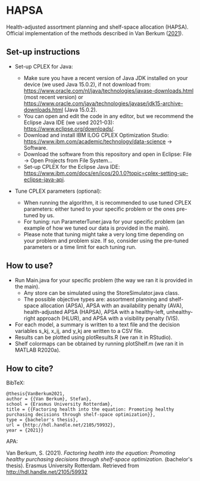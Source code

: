# HAPSA
Health-adjusted assortment planning and shelf-space allocation (HAPSA). Official implementation of the methods described in Van Berkum ([2021](http://hdl.handle.net/2105/59932)).

## Set-up instructions
- Set-up CPLEX for Java:
  - Make sure you have a recent version of Java JDK installed on your device (we used Java 15.0.2), if not download from: https://www.oracle.com/nl/java/technologies/javase-downloads.html (most recent version) or https://www.oracle.com/java/technologies/javase/jdk15-archive-downloads.html (Java 15.0.2).
  - You can open and edit the code in any editor, but we recommend the Eclipse Java IDE (we used 2021-03): https://www.eclipse.org/downloads/.
  - Download and install IBM ILOG CPLEX Optimization Studio: https://www.ibm.com/academic/technology/data-science -> Software.
  - Download the software from this repository and open in Eclipse: File -> Open Projects from File System...
  - Set-up CPLEX for the Eclipse Java IDE: https://www.ibm.com/docs/en/icos/20.1.0?topic=cplex-setting-up-eclipse-java-api.

- Tune CPLEX parameters (optional):
  - When running the algorithm, it is recommended to use tuned CPLEX parameters: either tuned to your specific problem or the ones pre-tuned by us.
  - For tuning: run ParameterTuner.java for your specific problem (an example of how we tuned our data is provided in the main).
  - Please note that tuning might take a very long time depending on your problem and problem size. If so, consider using the pre-tuned parameters or a time limit for each tuning run.

## How to use?
- Run Main.java for your specific problem (the way we ran it is provided in the main).
  - Any store can be simulated using the StoreSimulator.java class.
  - The possible objective types are: assortment planning and shelf-space allocation (APSA), APSA with an availability penalty (AVA), health-adjusted APSA (HAPSA), APSA with a healthy-left, unhealthy-right approach (HLUR), and APSA with a visibility penalty (VIS).
- For each model, a summary is written to a text file and the decision variables s_kj, x_ij, and y_kj are written to a CSV file.
- Results can be plotted using plotResults.R (we ran it in RStudio).
- Shelf colormaps can be obtained by running plotShelf.m (we ran it in MATLAB R2020a).

## How to cite?
BibTeX:
```
@thesis{VanBerkum2021, 
author = {{Van Berkum}, Stefan}, 
school = {Erasmus University Rotterdam}, 
title = {{Factoring health into the equation: Promoting healthy purchasing decisions through shelf-space optimization}}, 
type = {bachelor's thesis}, 
url = {http://hdl.handle.net/2105/59932}, 
year = {2021}}
```

APA:

Van Berkum, S. (2021). _Factoring health into the equation: Promoting healthy purchasing decisions through shelf-space optimization._ (bachelor's thesis). Erasmus University Rotterdam. Retrieved from http://hdl.handle.net/2105/59932
